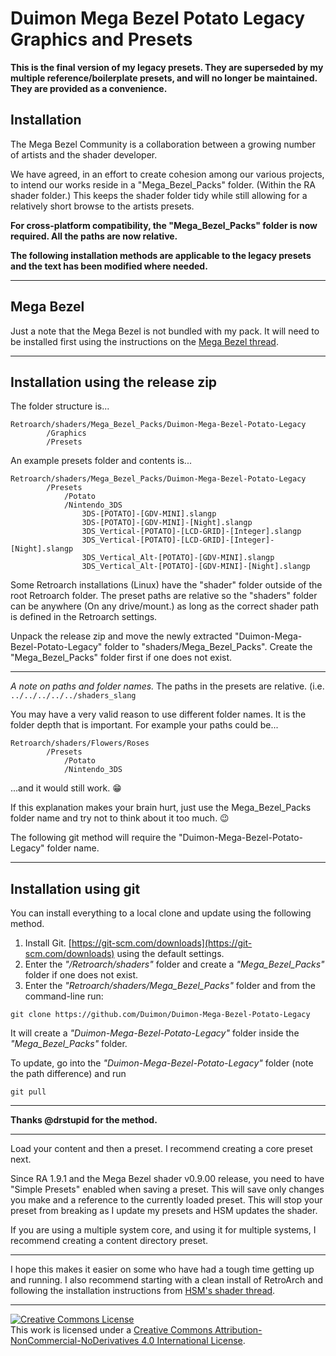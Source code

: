 # Duimon Mega Bezel Potato Legacy Graphics and Presets



**This is the final version of my legacy presets. They are superseded by my multiple reference/boilerplate presets, and will no longer be maintained. They are provided as a convenience.**


## Installation

The Mega Bezel Community is a collaboration between a growing number of artists and the shader developer.

We have agreed, in an effort to create cohesion among our various projects, to intend 
our works reside in a "Mega_Bezel_Packs" folder. (Within the RA shader folder.) This
keeps the shader folder tidy while still allowing for a relatively short browse to the 
artists presets.

**For cross-platform compatibility, the "Mega_Bezel_Packs" folder is now required. All the paths are now relative.**

**The following installation methods are applicable to the legacy presets and the text has been modified where needed.**

___

## Mega Bezel

Just a note that the Mega Bezel is not bundled with my pack. It will need to be installed first using the instructions on the [Mega Bezel thread](https://forums.libretro.com/t/hsm-mega-bezel-reflection-shader-feedback-and-updates/25512).
___


## Installation using the release zip

The folder structure is...

    Retroarch/shaders/Mega_Bezel_Packs/Duimon-Mega-Bezel-Potato-Legacy
        	/Graphics
        	/Presets


An example presets folder and contents is...

    Retroarch/shaders/Mega_Bezel_Packs/Duimon-Mega-Bezel-Potato-Legacy
    		/Presets
    		    /Potato
    			/Nintendo_3DS
    				3DS-[POTATO]-[GDV-MINI].slangp
    				3DS-[POTATO]-[GDV-MINI]-[Night].slangp
    				3DS_Vertical-[POTATO]-[LCD-GRID]-[Integer].slangp
    				3DS_Vertical-[POTATO]-[LCD-GRID]-[Integer]-[Night].slangp
    				3DS_Vertical_Alt-[POTATO]-[GDV-MINI].slangp
    				3DS_Vertical_Alt-[POTATO]-[GDV-MINI]-[Night].slangp

Some Retroarch installations (Linux) have the "shader" folder outside of the root Retroarch folder. The preset paths are relative so the "shaders" folder can be anywhere (On any drive/mount.) as long as the correct shader path is defined in the Retroarch settings.

Unpack the release zip and move the newly extracted "Duimon-Mega-Bezel-Potato-Legacy" folder to "shaders/Mega_Bezel_Packs". Create the "Mega_Bezel_Packs" folder first if one does not exist.

___

*A note on paths and folder names.* The paths in the presets are relative. (i.e. `../../../../../shaders_slang`


You may have a very valid reason to use different folder names. It is the folder depth that is important. For example your paths could be...


    Retroarch/shaders/Flowers/Roses
    		/Presets
    		    /Potato
    			/Nintendo_3DS

...and it would still work. :grin:

If this explanation makes your brain hurt, just use the Mega_Bezel_Packs folder name and try not to think about it too much. :wink:

The following git method will require the "Duimon-Mega-Bezel-Potato-Legacy" folder name.


___

## Installation using git


You can install everything to a local clone and update using the following method.

1. Install Git. [https://git-scm.com/downloads](https://git-scm.com/downloads) using the default settings.
2. Enter the *"/Retroarch/shaders"* folder and create a *"Mega_Bezel_Packs"* folder if one does not exist.
3. Enter the *"Retroarch/shaders/Mega_Bezel_Packs"* folder and from the command-line run:

```
git clone https://github.com/Duimon/Duimon-Mega-Bezel-Potato-Legacy
```

It will create a *"Duimon-Mega-Bezel-Potato-Legacy"* folder inside the *"Mega_Bezel_Packs"* folder. 

To update, go into the *"Duimon-Mega-Bezel-Potato-Legacy"* folder (note the path difference) and run

```
git pull
```
___

**Thanks @drstupid for the method.**
___



Load your content and then a preset. I recommend creating a core preset next.

Since RA 1.9.1 and the Mega Bezel shader v0.9.00 release, you need to have "Simple Presets" enabled when saving a preset. This will save only changes you make and a reference to the currently loaded preset. This will stop your preset from breaking as I update my presets and HSM updates the shader.

If you are using a multiple system core, and using it for multiple systems, I recommend creating a content directory preset.

---

I hope this makes it easier on some who have had a tough time getting up and running. I also recommend starting with a clean install of RetroArch and following the installation instructions from [HSM's shader thread](https://forums.libretro.com/t/hsm-mega-bezel-reflection-shader-feedback-and-updates/25512).

___

<a rel="license" href="http://creativecommons.org/licenses/by-nc-nd/4.0/"><img alt="Creative Commons License" style="border-width:0" src="https://i.creativecommons.org/l/by-nc-nd/4.0/80x15.png" /></a><br />This work is licensed under a <a rel="license" href="http://creativecommons.org/licenses/by-nc-nd/4.0/">Creative Commons Attribution-NonCommercial-NoDerivatives 4.0 International License</a>.
